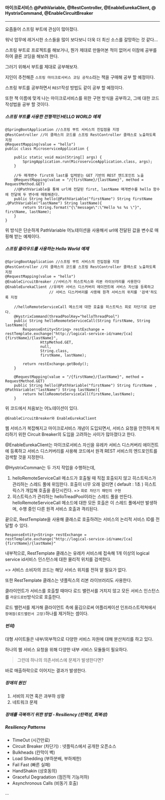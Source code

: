 #### 마이크로서비스 @PathVariable, @RestController, @EnableEurekaClient, @ HystrixCommand,  @EnableCircuitBreaker

-----

요즘들어 스프링 부트에 관심이 많아졌다.

워낙 업무에 레거시한 소스들을 많이 보다보니 더욱 더 최신 소스를 갈망하는 것 같다...



스프링 부트로 프로젝트를 해보거나, 뭔가 제대로 만들어본 적이 없어서 이참에 공부를 하여 클론 코딩을 해보려 한다.



그러기 위해서 부트를 제대로 공부해보자.



지인이 추천해준 `스프링 마이크로서비스 코딩 공작소`라는 책을 구매해 공부 할 예정이다.

스프링 부트를 공부하면서 `REST`작성 방법도 같이 공부 할 예정이다.



또한 책 이름에 맞게 나는 마이크로서비스를 위한 구현 방식을 공부하고, 그에 대한 코드 작성법을 공부 할 것이다.



##### 스프링 부트를 사용한 전형적인 HELLO WORLD 예제

```
@SpringBootApplication //스프링 부트 서비스의 진입점을 지정
@RestController //이 클래스의 코드를 스프링 RestController 클래스로 노출하도록 지정
@RequestMapping(value = "hello")
public class MicroserviceApplication {

    public static void main(String[] args) {
        SpringApplication.run(MicroserviceApplication.class, args);
    }

    //두 매개변수 first와 last를 입력받는 GET 기반의 REST 엔드포인트 노출
    @RequestMapping(value = "/{firstName}/{lastName}", method = RequestMethod.GET)
    //@PathVariable을 통해 url에 전달된 first, lastName 매개변수를 hello 함수에 전달에 두 변수에 매핑해준다.
    public String hello(@PathVariable("firstName") String firstName ,@PathVariable("lastName") String lastName){
        return String.format("{\"message\":\"Hello %s %s \"}", firstName, lastName);
    }
}

```



위 방식은 단순하게 PathVariable 어노테이션을 사용해서 url에 전달된 값을 변수로 매핑해 받는 예제이다.



##### 스프링 클라우드를 사용하는 Hello World 예제

```
@SpringBootApplication //스프링 부트 서비스의 진입점을 지정
@RestController //이 클래스의 코드를 스프링 RestController 클래스로 노출하도록 지정
@RequestMapping(value = "hello")
@EnableCircuitBreaker //서비스가 히스트릭스와 리본 라이브러리를 사용한다
@EnableEurekaClient //유레카 서비스 디스커버리 에이전트에 서비스 자신을 등록하고
                    // 서비스 디스커버리를 사용해 원격 서비스의 위치를 '검색'하도록 지정	
	
	//helloRemoteServiceCall 메소드에 대한 호출을 히스트릭스 회로 차단기로 감싼다.
    @HystrixCommand(threadPoolKey="helloThreadPool")
    public String helloReomoteServiceCall(String firstName, String lastName){
        ResponseEntity<String> restExchange = restTemplate.exchange("http://logical-service-id/name/[ca]{firstName}/{lastName}",
                HttpMethod.GET,
                null,
                String.class,
                firstName, lastName);

        return restExchange.getBody();
    }

    @RequestMapping(value = "/{firstName}/{lastName}", method = RequestMethod.GET)
    public String hello(@PathVariable("firstName") String firstName , @PathVariable("lastName") String lastName){
        return helloReomoteServiceCall(firstName,lastName);
    }
```



위 코드에서 처음보는 어노테이션이 있다.

`@EnableCircuitBreaker와 EnableEurekaClient`

웹 서비스가 복잡해지고 마이크로서비스 개념이 도입되면서, 서비스 요청을 안전하게 처리하기 위한 Circuit Breaker의 도입을 고려하는 사이가 많아졌다고 한다.



@EnableEurekaClient는 마이크로서비스 자신을 유레카 서비스 디스커버리 에이전트에 등록하고 서비스 디스커버리를 사용해 코드에서 원격 REST 서비스의 엔드포인트를 검색할 것을 지정한다.



@HystrixComman는 두 가지 작업을 수행하는데,

1. helloRemoteServiceCall 메소드가 호출될 때 직접 호출되지 않고 히스트릭스가 관리하는 스레드 풀에 위임한다. 호출이 너무 오래 걸리면 ( default : 1초 ) 히스트릭스가 개입해 호출을 중단시킨다. => `회로 차단기 패턴의 구현`
2.   히스트릭스가 관리하는 helloTreadPool이라는 스레드 풀을 만든다. helloRemoteServiceCall 메소드에 대한 모든 호출은 이 스레드 풀에서만 발생하며, 수행 중인 다른 원격 서비스 호출과 격리된다.



끝으로, RestTemplate을 사용해 클래스로 호출하려는 서비스의 논리적 서비스 ID를 전달할 수 있다.

```
ResponseEntity<String> restExchange = restTemplate.exchange("http://logical-service-id/name/[ca]{firstName}/{lastName}"
```



내부적으로, RestTemplate 클래스는 유레카 서비스에 접속해 1개 이상의 logical service id서비스 인스턴스에 대한 물리적 위치를 검색한다.

=> 서비스 소비자의 코드는 해당 서비스 위치를 전혀 알 필요가 없다.



또한 RestTemplate 클래스는 넷플릭스의 리본 라이브러리도 사용한다.

클라이언트가 서비스를 호출할 때마다 로드 밸런서를 거치지 않고 모든 서비스 인스턴스를 `라운드로빈`방식으로 호출한다. 

로드 밸런서를 제거해 클라이언트 측에 옮김으로써 어플리케이션 인프라스트럭쳐에서 `장애점(로드밸런서 고장)`하나를 제거하는 셈이다.



##### 번외)

대형 사이트들은 내부/외부적으로 다양한 서비스 자원에 대해 분산처리를 하고 있다.

하나의 웹 서비스 요청을 위해 다양한 내부 서비스 모듈들이 필요하다.



> 그런데 하나의 의존서비스에 문제가 발생한다면?

바로 매출하락으로 이어지는 결과가 발생한다.



##### 장애의 원인

1. 서비의 지연 혹은 과부하 상황
2. 네트워크 문제



##### 장애를 극복하기 위한 방법 - Resiliency (탄력성, 회복성)

##### Resiliency Patterns

- TimeOut (시간만료)
- Circuit Breaker (차단기) : 넷플릭스에서 공개한 오픈소스
- Bulkheads (칸막이 벽)
- Load Shedding (부하분배, 부하제한)
- Fail Fast (빠른 실패)
- HandShakin (상호동의)
- Graceful Degradation (점진적 기능저하)
- Asynchronous Calls (비동기 호출)

...



